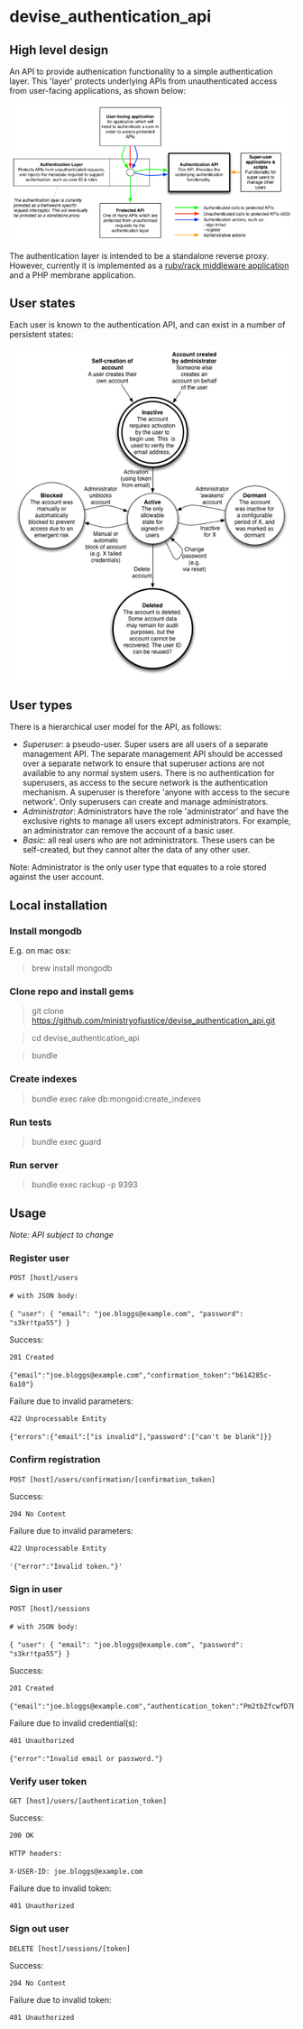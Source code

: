 # devise_authentication_api

## High level design

An API to provide authenication functionality to a simple authentication layer. This 'layer' protects underlying APIs from unauthenticated access from user-facing applications, as shown below:

![image](docs/auth-high-level-design.png)

The authentication layer is intended to be a standalone reverse proxy. However, currently it is implemented as a [ruby/rack middleware application](https://github.com/ministryofjustice/x-moj-auth) and a PHP membrane application.

## User states

Each user is known to the authentication API, and can exist in a number of persistent states:

![image](docs/auth-state-transition.png)

## User types

There is a hierarchical user model for the API, as follows:

* *Superuser*: a pseudo-user. Super users are all users of a separate management API. The separate management API should be accessed over a separate network to ensure that superuser actions are not available to any normal system users. There is no authentication for superusers, as access to the secure network is the authentication mechanism. A superuser is therefore 'anyone with access to the secure network'. Only superusers can create and manage administrators.
* *Administrator*: Administrators have the role 'administrator' and have the exclusive rights to manage all users except administrators. For example, an administrator can remove the account of a basic user. 
* *Basic*: all real users who are not administrators. These users can be self-created, but they cannot alter the data of any other user.

Note: Administrator is the only user type that equates to a role stored against the user account.

## Local installation

### Install mongodb

E.g. on mac osx:
> brew install mongodb

### Clone repo and install gems
> git clone https://github.com/ministryofjustice/devise_authentication_api.git

> cd devise_authentication_api

> bundle

### Create indexes
> bundle exec rake db:mongoid:create_indexes

### Run tests
> bundle exec guard

### Run server
> bundle exec rackup -p 9393


## Usage

*Note: API subject to change*

### Register user

    POST [host]/users

    # with JSON body:

    { "user": { "email": "joe.bloggs@example.com", "password": "s3kr!tpa55"} }

Success:

    201 Created

    {"email":"joe.bloggs@example.com","confirmation_token":"b614285c-6a10"}

Failure due to invalid parameters:

    422 Unprocessable Entity

    {"errors":{"email":["is invalid"],"password":["can't be blank"]}}


### Confirm registration

    POST [host]/users/confirmation/[confirmation_token]

Success:

    204 No Content

Failure due to invalid parameters:

    422 Unprocessable Entity

    '{"error":"Invalid token."}'



### Sign in user

    POST [host]/sessions

    # with JSON body:

    { "user": { "email": "joe.bloggs@example.com", "password": "s3kr!tpa55"} }

Success:

    201 Created

    {"email":"joe.bloggs@example.com","authentication_token":"Pm2tbZfcwfD7B1jK_wzo"}

Failure due to invalid credential(s):

    401 Unauthorized

    {"error":"Invalid email or password."}



### Verify user token

    GET [host]/users/[authentication_token]

Success:

    200 OK

    HTTP headers:

    X-USER-ID: joe.bloggs@example.com

Failure due to invalid token:

    401 Unauthorized



### Sign out user

    DELETE [host]/sessions/[token]

Success:

    204 No Content

Failure due to invalid token:

    401 Unauthorized

